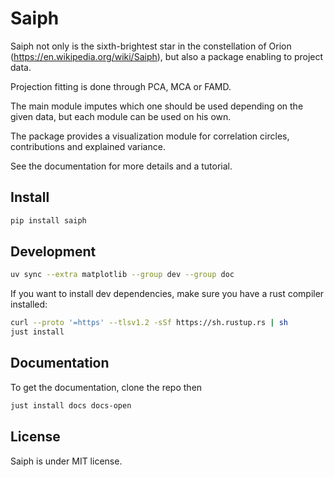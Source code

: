 # Saiph

Saiph not only is the sixth-brightest star in the constellation of Orion (https://en.wikipedia.org/wiki/Saiph), but also a package enabling to project data. 

Projection fitting is done through PCA, MCA or FAMD. 

The main module imputes which one should be used depending on the given data, but each module can be used on his own.

The package provides a visualization module for correlation circles, contributions and explained variance.

See the documentation for more details and a tutorial.

## Install

```bash
pip install saiph
```

## Development

```bash
uv sync --extra matplotlib --group dev --group doc
```

If you want to install dev dependencies, make sure you have a rust compiler installed:

```bash
curl --proto '=https' --tlsv1.2 -sSf https://sh.rustup.rs | sh
just install
```

## Documentation

To get the documentation, clone the repo then

```bash
just install docs docs-open
```

## License

Saiph is under MIT license.